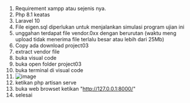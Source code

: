 1. Requirement xampp atau sejenis nya.
2. Php 8.1 keatas
3. Laravel 10
4. File eigen.sql diperlukan untuk menjalankan simulasi program ujian ini
5. unggahan terdapat file vendor.0xx dengan berurutan (waktu meng upload tidak menerima file terlalu besar atau lebih dari 25Mb)
6. Copy ada download project03
7. extract vendor file
8. buka visual code
9. buka open folder project03
10. buka terminal di visual code
11. ![image](https://github.com/Satudua4751/UjianEigen/assets/172474795/fa752af8-3b1b-41c8-80f4-a6dfc23ecd80)
12. ketikan php artisan serve
13. buka web browset ketikan "http://127.0.0.1:8000/"
14. selesai
